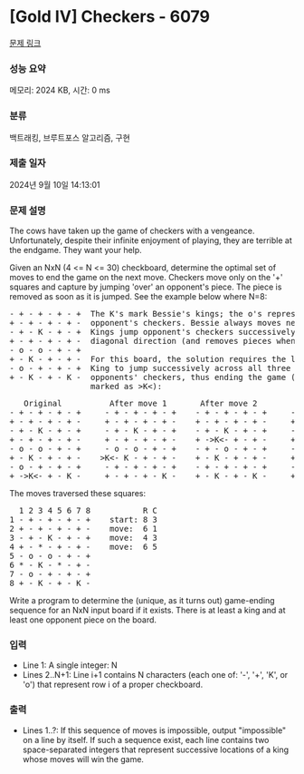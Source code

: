# [Gold IV] Checkers - 6079 

[문제 링크](https://www.acmicpc.net/problem/6079) 

### 성능 요약

메모리: 2024 KB, 시간: 0 ms

### 분류

백트래킹, 브루트포스 알고리즘, 구현

### 제출 일자

2024년 9월 10일 14:13:01

### 문제 설명

<p>The cows have taken up the game of checkers with a vengeance. Unfortunately, despite their infinite enjoyment of playing, they are terrible at the endgame. They want your help.</p>

<p>Given an NxN (4 <= N <= 30) checkboard, determine the optimal set of moves to end the game on the next move. Checkers move only on the '+' squares and capture by jumping 'over' an opponent's piece. The piece is removed as soon as it is jumped. See the example below where N=8:</p>

<pre>- + - + - + - +  The K's mark Bessie's kings; the o's represent the
+ - + - + - + -  opponent's checkers. Bessie always moves next. The
- + - K - + - +  Kings jump opponent's checkers successively in any
+ - + - + - + -  diagonal direction (and removes pieces when jumped).
- o - o - + - +
+ - K - + - + -  For this board, the solution requires the lower left
- o - + - + - +  King to jump successively across all three of the
+ - K - + - K -  opponents' checkers, thus ending the game (moving K
                 marked as >K<):</pre>

<pre>   Original          After move 1       After move 2        After move 3
- + - + - + - +     - + - + - + - +    - + - + - + - +     - + - + - + - +
+ - + - + - + -     + - + - + - + -    + - + - + - + -     + - + - + - + -
- + - K - + - +     - + - K - + - +    - + - K - + - +     - + - K - + - +
+ - + - + - + -     + - + - + - + -    + ->K<- + - + -     + - + - + - + -
- o - o - + - +     - o - o - + - +    - + - o - + - +     - + - + - + - +
+ - K - + - + -    >K<- K - + - + -    + - K - + - + -     + - K ->K<- + -
- o - + - + - +     - + - + - + - +    - + - + - + - +     - + - + - + - +
+ ->K<- + - K -     + - + - + - K -    + - K - + - K -     + - K - + - K -</pre>

<p>The moves traversed these squares:</p>

<pre>  1 2 3 4 5 6 7 8           R C
1 - + - + - + - +    start: 8 3
2 + - + - + - + -    move:  6 1
3 - + - K - + - +    move:  4 3
4 + - * - + - + -    move:  6 5
5 - o - o - + - +
6 * - K - * - + - 
7 - o - + - + - + 
8 + - K - + - K - </pre>

<p>Write a program to determine the (unique, as it turns out) game-ending sequence for an NxN input board if it exists. There is at least a king and at least one opponent piece on the board.</p>

### 입력 

 <ul>
	<li>Line 1: A single integer: N</li>
	<li>Lines 2..N+1: Line i+1 contains N characters (each one of: '-', '+', 'K', or 'o') that represent row i of a proper checkboard.</li>
</ul>

<p> </p>

### 출력 

 <ul>
	<li>Lines 1..?: If this sequence of moves is impossible, output "impossible" on a line by itself. If such a sequence exist, each line contains two space-separated integers that represent successive locations of a king whose moves will win the game.</li>
</ul>

<p> </p>

